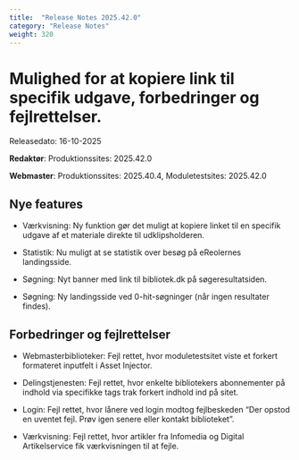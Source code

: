 ```yaml
---
title:  "Release Notes 2025.42.0"
category: "Release Notes"
weight: 320
---  
```


# Mulighed for at kopiere link til specifik udgave, forbedringer og fejlrettelser. 

Releasedato: 16-10-2025

**Redaktør**: Produktionssites: 2025.42.0

**Webmaster**: Produktionssites: 2025.40.4, Moduletestsites: 2025.42.0 


## Nye features

- Værkvisning: Ny funktion gør det muligt at kopiere linket til en specifik udgave af et materiale direkte til udklipsholderen.

- Statistik: Nu muligt at se statistik over besøg på eReolernes landingsside. 

- Søgning: Nyt banner med link til bibliotek.dk på søgeresultatsiden.

- Søgning: Ny landingsside ved 0-hit-søgninger (når ingen resultater findes).


## Forbedringer og fejlrettelser

- Webmasterbiblioteker: Fejl rettet, hvor moduletestsitet viste et forkert formateret inputfelt i Asset Injector.

- Delingstjenesten: Fejl rettet, hvor enkelte bibliotekers abonnementer på indhold via specifikke tags trak forkert indhold ind på sitet.

- Login: Fejl rettet, hvor lånere ved login modtog fejlbeskeden “Der opstod en uventet fejl. Prøv igen senere eller kontakt biblioteket”.

- Værkvisning: Fejl rettet, hvor artikler fra Infomedia og Digital Artikelservice fik værkvisningen til at fejle.
